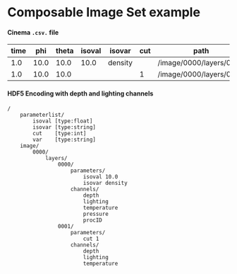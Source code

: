 # Composable Image Set example

#### Cinema `.csv.` file

| time | phi  | theta | isoval | isovar | cut | path | resource |
| ---- | ---- | ----- | ------ | ------ | --- | ---- | -------- |
| 1.0  | 10.0 | 10.0  | 10.0   | density | | /image/0000/layers/0000 | output.cis |
| 1.0  | 10.0 | 10.0  |        |         |1| /image/0000/layers/0001 | output.cis |


#### HDF5 Encoding with depth and lighting channels
```
/
    parameterlist/
        isoval [type:float]
        isovar [type:string]
        cut    [type:int]
        var    [type:string]
    image/
        0000/
            layers/
                0000/
                    parameters/     	
                        isoval 10.0
                        isovar density
                    channels/
                        depth
                        lighting
                        temperature
                        pressure
                        procID
                0001/
                    parameters/     	
                        cut 1
                    channels/
                        depth
                        lighting
                        temperature

```
